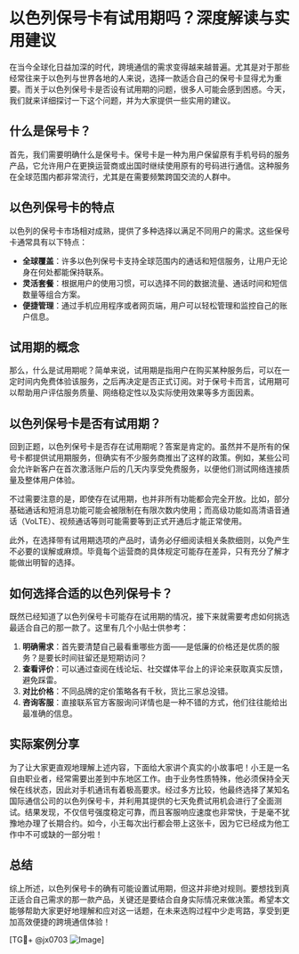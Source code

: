 # 以色列保号卡有试用期吗？深度解读与实用建议

在当今全球化日益加深的时代，跨境通信的需求变得越来越普遍。尤其是对于那些经常往来于以色列与世界各地的人来说，选择一款适合自己的保号卡显得尤为重要。而关于以色列保号卡是否设有试用期的问题，很多人可能会感到困惑。今天，我们就来详细探讨一下这个问题，并为大家提供一些实用的建议。

## 什么是保号卡？

首先，我们需要明确什么是保号卡。保号卡是一种为用户保留原有手机号码的服务产品，它允许用户在更换运营商或出国时继续使用原有的号码进行通信。这种服务在全球范围内都非常流行，尤其是在需要频繁跨国交流的人群中。

## 以色列保号卡的特点

以色列的保号卡市场相对成熟，提供了多种选择以满足不同用户的需求。这些保号卡通常具有以下特点：

- **全球覆盖**：许多以色列保号卡支持全球范围内的通话和短信服务，让用户无论身在何处都能保持联系。
- **灵活套餐**：根据用户的使用习惯，可以选择不同的数据流量、通话时间和短信数量等组合方案。
- **便捷管理**：通过手机应用程序或者网页端，用户可以轻松管理和监控自己的账户信息。

## 试用期的概念

那么，什么是试用期呢？简单来说，试用期是指用户在购买某种服务后，可以在一定时间内免费体验该服务，之后再决定是否正式订阅。对于保号卡而言，试用期可以帮助用户评估服务质量、网络稳定性以及实际使用效果等多方面因素。

## 以色列保号卡是否有试用期？

回到正题，以色列保号卡是否存在试用期呢？答案是肯定的。虽然并不是所有的保号卡都提供试用期服务，但确实有不少服务商推出了这样的政策。例如，某些公司会允许新客户在首次激活账户后的几天内享受免费服务，以便他们测试网络连接质量及整体用户体验。

不过需要注意的是，即使存在试用期，也并非所有功能都会完全开放。比如，部分基础通话和短消息功能可能会被限制在有限次数内使用；而高级功能如高清语音通话（VoLTE）、视频通话等则可能需要等到正式开通后才能正常使用。

此外，在选择带有试用期选项的产品时，请务必仔细阅读相关条款细则，以免产生不必要的误解或麻烦。毕竟每个运营商的具体规定可能存在差异，只有充分了解才能做出明智的选择。

## 如何选择合适的以色列保号卡？

既然已经知道了以色列保号卡可能存在试用期的情况，接下来就需要考虑如何挑选最适合自己的那一款了。这里有几个小贴士供参考：

1. **明确需求**：首先要清楚自己最看重哪些方面——是低廉的价格还是优质的服务？是要长时间驻留还是短期访问？
2. **查看评价**：可以通过查阅在线论坛、社交媒体平台上的评论来获取真实反馈，避免踩雷。
3. **对比价格**：不同品牌的定价策略各有千秋，货比三家总没错。
4. **咨询客服**：直接联系官方客服询问详情也是一种不错的方式，他们往往能给出最准确的信息。

## 实际案例分享

为了让大家更直观地理解上述内容，下面给大家讲个真实的小故事吧！小王是一名自由职业者，经常需要出差到中东地区工作。由于业务性质特殊，他必须保持全天候在线状态，因此对手机通讯有着极高要求。经过多方比较，他最终选择了某知名国际通信公司的以色列保号卡，并利用其提供的七天免费试用机会进行了全面测试。结果发现，不仅信号强度稳定可靠，而且客服响应速度也非常快，于是毫不犹豫地办理了长期合约。如今，小王每次出行都会带上这张卡，因为它已经成为他工作中不可或缺的一部分啦！

## 总结

综上所述，以色列保号卡的确有可能设置试用期，但这并非绝对规则。要想找到真正适合自己需求的那一款产品，关键还是要结合自身实际情况来做决策。希望本文能够帮助大家更好地理解和应对这一话题，在未来选购过程中少走弯路，享受到更加高效便捷的跨境通信体验！

[TG💪+ @jx0703 ![Image](https://github.com/user-attachments/assets/dbca1d08-cadb-493c-b0ec-ad6f7a83f270)]